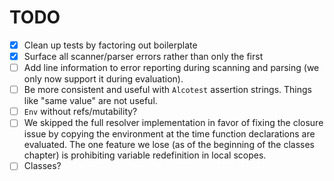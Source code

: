 # TODO

- [x] Clean up tests by factoring out boilerplate
- [x] Surface all scanner/parser errors rather than only the first
- [ ] Add line information to error reporting during scanning and parsing (we
  only now support it during evaluation).
- [ ] Be more consistent and useful with `Alcotest` assertion strings. Things
  like "same value" are not useful.
- [ ] `Env` without refs/mutability?
- [ ] We skipped the full resolver implementation in favor of fixing the
  closure issue by copying the environment at the time function declarations
  are evaluated. The one feature we lose (as of the beginning of the classes
  chapter) is prohibiting variable redefinition in local scopes.
- [ ] Classes?
